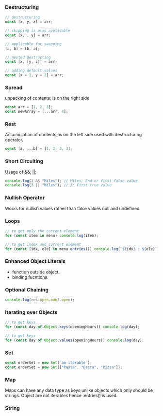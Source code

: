 ### Destructuring

```javascript
// destructuring
const [x, y, z] = arr;

// skipping is also applicable
const [x, , y] = arr;

// applicable for swapping
[a, b] = [b, a];

// nested destructing
const [x, [y, z]] = arr;

// adding default values
const [x = 1, y = 2] = arr;
```

### Spread

unpacking of contents; is on the right side

```javascript
const arr = [1, 2, 3];
const newArray = [...arr, 4];
```

### Rest

Accumulation of contents; is on the left side used with destructuring operator.

```javascript
const [a, ...b] = [1, 2, 3, 3];
```

### Short Circuiting

Usage of &&, ||;

```javascript
console.log(3 && "Miles"); // Miles; End or first false value
console.log(3 || "Miles"); // 3; First true value
```

### Nullish Operator

Works for nullish values rather than false values
null and undefined

### Loops

```javascript
// to get only the current element
for (const item in menu) console.log(item);

// to get index and current element
for (const [idx, ele] in menu.entries()) console.log(`${idx} : ${ele}`);
```

### Enhanced Object Literals

- function outside object.
- binding fucntions.

### Optional Chaining

```javascript
console.log(res.open.mon?.open);
```

### Iterating over Objects

```javascript
// to get keys
for (const day of Object.keys(openingHours)) console.log(day);

// to get keys
for (const day of Object.values(openingHours)) console.log(day);
```

### Set

```javascript
const orderSet = new Set(`an iterable`);
const orderSet = new Set(["Pasta", "Pasta", "Pizza"]);
```

### Map

Maps can have any data type as keys unlike objects which only should be strings.
Object are not iterables hence .entries() is used.

### String

